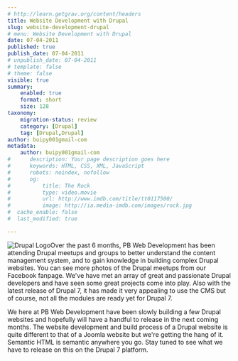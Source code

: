 ```yaml
---
# http://learn.getgrav.org/content/headers
title: Website Development with Drupal
slug: website-development-drupal
# menu: Website Development with Drupal
date: 07-04-2011
published: true
publish_date: 07-04-2011
# unpublish_date: 07-04-2011
# template: false
# theme: false
visible: true
summary:
    enabled: true
    format: short
    size: 128
taxonomy:
    migration-status: review
    category: [Drupal]
    tag: [Drupal,Drupal]
author: buipy001gmail-com
metadata:
    author: buipy001gmail-com
#      description: Your page description goes here
#      keywords: HTML, CSS, XML, JavaScript
#      robots: noindex, nofollow
#      og:
#          title: The Rock
#          type: video.movie
#          url: http://www.imdb.com/title/tt0117500/
#          image: http://ia.media-imdb.com/images/rock.jpg
#  cache_enable: false
#  last_modified: true

---
```


![Drupal Logo](/wp-content/uploads/2011/04/drupal-logo-smaller-150x150.png "Drupal Logo")Over the past 6 months, PB Web Development has been attending Drupal meetups and groups to better understand the content management system, and to gain knowledge in building complex Drupal websites. You can see more photos of the Drupal meetups from our Facebook fanpage. We've have met an array of great and passionate Drupal developers and have seen some great projects come into play. Also with the latest release of Drupal 7, it has made it very appealing to use the CMS but of course, not all the modules are ready yet for Drupal 7.

We here at PB Web Development have been slowly building a few Drupal websites and hopefully will have a handful to release in the next coming months. The website development and build process of a Drupal website is quite different to that of a Joomla website but we're getting the hang of it. Semantic HTML is semantic anywhere you go. Stay tuned to see what we have to release on this on the Drupal 7 platform.